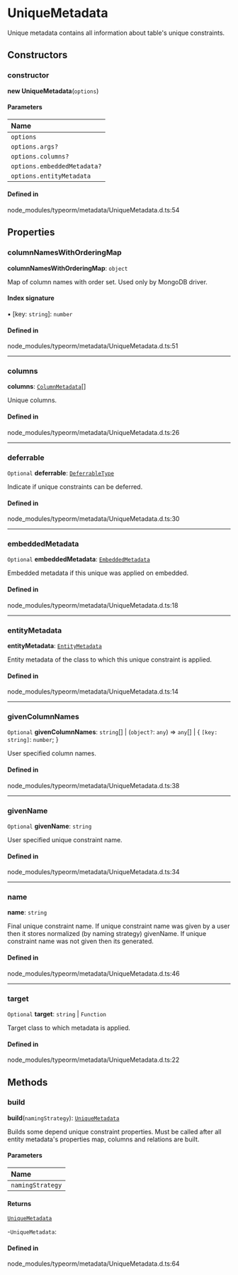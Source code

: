 # UniqueMetadata

Unique metadata contains all information about table's unique constraints.

## Constructors

### constructor

**new UniqueMetadata**(`options`)

#### Parameters

| Name |
| :------ |
| `options` | `object` |
| `options.args?` | [`UniqueMetadataArgs`](../interfaces/UniqueMetadataArgs.md) |
| `options.columns?` | [`ColumnMetadata`](ColumnMetadata.md)[] |
| `options.embeddedMetadata?` | [`EmbeddedMetadata`](EmbeddedMetadata.md) |
| `options.entityMetadata` | [`EntityMetadata`](EntityMetadata.md) |

#### Defined in

node_modules/typeorm/metadata/UniqueMetadata.d.ts:54

## Properties

### columnNamesWithOrderingMap

 **columnNamesWithOrderingMap**: `object`

Map of column names with order set.
Used only by MongoDB driver.

#### Index signature

▪ [key: `string`]: `number`

#### Defined in

node_modules/typeorm/metadata/UniqueMetadata.d.ts:51

___

### columns

 **columns**: [`ColumnMetadata`](ColumnMetadata.md)[]

Unique columns.

#### Defined in

node_modules/typeorm/metadata/UniqueMetadata.d.ts:26

___

### deferrable

 `Optional` **deferrable**: [`DeferrableType`](../index.md#deferrabletype)

Indicate if unique constraints can be deferred.

#### Defined in

node_modules/typeorm/metadata/UniqueMetadata.d.ts:30

___

### embeddedMetadata

 `Optional` **embeddedMetadata**: [`EmbeddedMetadata`](EmbeddedMetadata.md)

Embedded metadata if this unique was applied on embedded.

#### Defined in

node_modules/typeorm/metadata/UniqueMetadata.d.ts:18

___

### entityMetadata

 **entityMetadata**: [`EntityMetadata`](EntityMetadata.md)

Entity metadata of the class to which this unique constraint is applied.

#### Defined in

node_modules/typeorm/metadata/UniqueMetadata.d.ts:14

___

### givenColumnNames

 `Optional` **givenColumnNames**: `string`[] \| (`object?`: `any`) => `any`[] \| { `[key: string]`: `number`;  }

User specified column names.

#### Defined in

node_modules/typeorm/metadata/UniqueMetadata.d.ts:38

___

### givenName

 `Optional` **givenName**: `string`

User specified unique constraint name.

#### Defined in

node_modules/typeorm/metadata/UniqueMetadata.d.ts:34

___

### name

 **name**: `string`

Final unique constraint name.
If unique constraint name was given by a user then it stores normalized (by naming strategy) givenName.
If unique constraint name was not given then its generated.

#### Defined in

node_modules/typeorm/metadata/UniqueMetadata.d.ts:46

___

### target

 `Optional` **target**: `string` \| `Function`

Target class to which metadata is applied.

#### Defined in

node_modules/typeorm/metadata/UniqueMetadata.d.ts:22

## Methods

### build

**build**(`namingStrategy`): [`UniqueMetadata`](UniqueMetadata.md)

Builds some depend unique constraint properties.
Must be called after all entity metadata's properties map, columns and relations are built.

#### Parameters

| Name |
| :------ |
| `namingStrategy` | [`NamingStrategyInterface`](../interfaces/NamingStrategyInterface.md) |

#### Returns

[`UniqueMetadata`](UniqueMetadata.md)

-`UniqueMetadata`: 

#### Defined in

node_modules/typeorm/metadata/UniqueMetadata.d.ts:64

